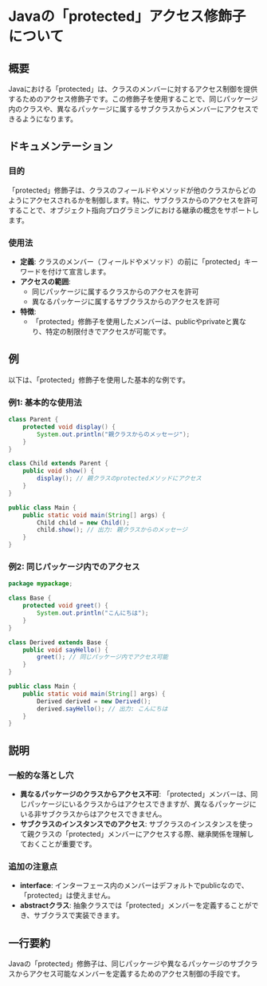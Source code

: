<!--
Meta Description: # Javaの「protected」アクセス修飾子について ## 概要 Javaにおける「protected」は、クラスのメンバーに対するアクセス制御を提供するためのアクセス修飾子です。この修飾子を使用することで、同じパッケージ内のクラスや、異なるパッケージに属するサブクラスからメンバーにアクセスで...
Meta Keywords: protected, class, void, public, child
-->

# Javaの「protected」アクセス修飾子について

## 概要
Javaにおける「protected」は、クラスのメンバーに対するアクセス制御を提供するためのアクセス修飾子です。この修飾子を使用することで、同じパッケージ内のクラスや、異なるパッケージに属するサブクラスからメンバーにアクセスできるようになります。

## ドキュメンテーション
### 目的
「protected」修飾子は、クラスのフィールドやメソッドが他のクラスからどのようにアクセスされるかを制御します。特に、サブクラスからのアクセスを許可することで、オブジェクト指向プログラミングにおける継承の概念をサポートします。

### 使用法
- **定義**: クラスのメンバー（フィールドやメソッド）の前に「protected」キーワードを付けて宣言します。
- **アクセスの範囲**:
  - 同じパッケージに属するクラスからのアクセスを許可
  - 異なるパッケージに属するサブクラスからのアクセスを許可
- **特徴**: 
  - 「protected」修飾子を使用したメンバーは、publicやprivateと異なり、特定の制限付きでアクセスが可能です。

## 例
以下は、「protected」修飾子を使用した基本的な例です。

### 例1: 基本的な使用法
```java
class Parent {
    protected void display() {
        System.out.println("親クラスからのメッセージ");
    }
}

class Child extends Parent {
    public void show() {
        display(); // 親クラスのprotectedメソッドにアクセス
    }
}

public class Main {
    public static void main(String[] args) {
        Child child = new Child();
        child.show(); // 出力: 親クラスからのメッセージ
    }
}
```

### 例2: 同じパッケージ内でのアクセス
```java
package mypackage;

class Base {
    protected void greet() {
        System.out.println("こんにちは");
    }
}

class Derived extends Base {
    public void sayHello() {
        greet(); // 同じパッケージ内でアクセス可能
    }
}

public class Main {
    public static void main(String[] args) {
        Derived derived = new Derived();
        derived.sayHello(); // 出力: こんにちは
    }
}
```

## 説明
### 一般的な落とし穴
- **異なるパッケージのクラスからアクセス不可**: 「protected」メンバーは、同じパッケージにいるクラスからはアクセスできますが、異なるパッケージにいる非サブクラスからはアクセスできません。
- **サブクラスのインスタンスでのアクセス**: サブクラスのインスタンスを使って親クラスの「protected」メンバーにアクセスする際、継承関係を理解しておくことが重要です。

### 追加の注意点
- **interface**: インターフェース内のメンバーはデフォルトでpublicなので、「protected」は使えません。
- **abstractクラス**: 抽象クラスでは「protected」メンバーを定義することができ、サブクラスで実装できます。

## 一行要約
Javaの「protected」修飾子は、同じパッケージや異なるパッケージのサブクラスからアクセス可能なメンバーを定義するためのアクセス制御の手段です。
